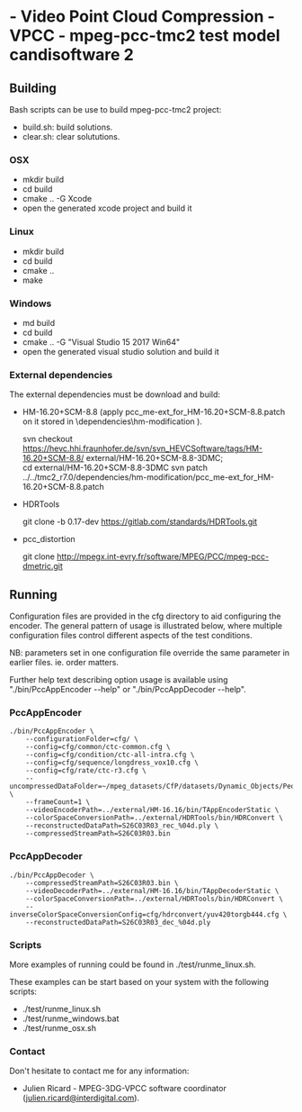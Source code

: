 # - Video Point Cloud Compression - VPCC - mpeg-pcc-tmc2 test model candisoftware 2

## Building

Bash scripts can be use to build mpeg-pcc-tmc2 project: 
- build.sh: build solutions.  
- clear.sh: clear solututions.
 
### OSX
- mkdir build
- cd build
- cmake .. -G Xcode 
- open the generated xcode project and build it

### Linux
- mkdir build
- cd build
- cmake .. 
- make

### Windows
- md build
- cd build
- cmake .. -G "Visual Studio 15 2017 Win64"
- open the generated visual studio solution and build it


### External dependencies

The external dependencies must be download and build: 

- HM-16.20+SCM-8.8 (apply pcc_me-ext_for_HM-16.20+SCM-8.8.patch on it stored in \dependencies\hm-modification ).
   
   svn checkout https://hevc.hhi.fraunhofer.de/svn/svn_HEVCSoftware/tags/HM-16.20+SCM-8.8/ external/HM-16.20+SCM-8.8-3DMC;    
   cd external/HM-16.20+SCM-8.8-3DMC
   svn patch ../../tmc2_r7.0/dependencies/hm-modification/pcc_me-ext_for_HM-16.20+SCM-8.8.patch 
   
- HDRTools

    git clone -b 0.17-dev https://gitlab.com/standards/HDRTools.git        

- pcc_distortion

	git clone http://mpegx.int-evry.fr/software/MPEG/PCC/mpeg-pcc-dmetric.git 

	
## Running

Configuration files are provided in the cfg directory to aid configuring
the encoder.  The general pattern of usage is illustrated below, where
multiple configuration files control different aspects of the test
conditions.

NB: parameters set in one configuration file override the same parameter
in earlier files.  ie. order matters.

Further help text describing option usage is available using "./bin/PccAppEncoder --help" or "./bin/PccAppDecoder --help".

### PccAppEncoder

```
./bin/PccAppEncoder \
	--configurationFolder=cfg/ \
	--config=cfg/common/ctc-common.cfg \
	--config=cfg/condition/ctc-all-intra.cfg \
	--config=cfg/sequence/longdress_vox10.cfg \
	--config=cfg/rate/ctc-r3.cfg \
	--uncompressedDataFolder=~/mpeg_datasets/CfP/datasets/Dynamic_Objects/People/ \
	--frameCount=1 \
	--videoEncoderPath=../external/HM-16.16/bin/TAppEncoderStatic \
	--colorSpaceConversionPath=../external/HDRTools/bin/HDRConvert \
	--reconstructedDataPath=S26C03R03_rec_%04d.ply \
	--compressedStreamPath=S26C03R03.bin 
```

### PccAppDecoder

```
./bin/PccAppDecoder \
	--compressedStreamPath=S26C03R03.bin \
	--videoDecoderPath=../external/HM-16.16/bin/TAppDecoderStatic \
	--colorSpaceConversionPath=../external/HDRTools/bin/HDRConvert \ 
	--inverseColorSpaceConversionConfig=cfg/hdrconvert/yuv420torgb444.cfg \
	--reconstructedDataPath=S26C03R03_dec_%04d.ply 
```

### Scripts

More examples of running could be found in ./test/runme_linux.sh. 

These examples can be start based on your system with the following scripts:
- ./test/runme_linux.sh
- ./test/runme_windows.bat
- ./test/runme_osx.sh


### Contact

Don't hesitate to contact me for any information: 
- Julien Ricard - MPEG-3DG-VPCC software coordinator (julien.ricard@interdigital.com). 